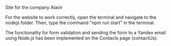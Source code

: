 Site for the company Alavir

For the website to work correctly, open the terminal and navigate to the nodejs folder. Then, type the command "npm run start" in the terminal.

The functionality for form validation and sending the form to a Yandex email using Node.js has been implemented on the Contacts page (contactUs).